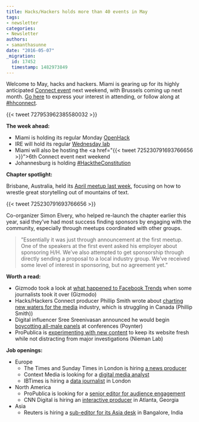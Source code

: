 ```yaml
---
title: Hacks/Hackers holds more than 40 events in May
tags:
- newsletter
categories:
- Newsletter
authors:
- samanthasunne
date: "2016-05-07"
_migration:
  id: 17452
  timestamp: 1482973849
---
```


Welcome to May, hacks and hackers. Miami is gearing up for its highly anticipated [Connect event][1] next weekend, with Brussels coming up next month. [Go here][2] to express your interest in attending, or follow along at [#hhconnect][3].

{{< tweet 727953962385580032 >}}

**The week ahead:**

  * Miami is holding its regular Monday [OpenHack][4]
  * IRE will hold its regular [Wednesday lab][5]
  * Miami will also be hosting the <a href="{{< tweet 725230791693766656 >}}&#8221;>6th Connect event</a> next weekend
  * Johannesburg is holding [#HacktheConstitution][6] 

**Chapter spotlight:**

Brisbane, Australia, held its [April meetup last week][7], focusing on how to wrestle great storytelling out of mountains of text.

{{< tweet 725230791693766656 >}}

Co-organizer Simon Elvery, who helped re-launch the chapter earlier this year, said they’ve had most success finding sponsors by engaging with the community, especially through meetups coordinated with other groups.

> ”Essentially it was just through announcement at the first meetup. One of the speakers at the first event asked his employer about sponsoring H/H. We&#8217;ve also attempted to get sponsorship through directly sending a proposal to a local industry group. We&#8217;ve received some level of interest in sponsoring, but no agreement yet.”

**Worth a read:**

  * Gizmodo took a look at [what happened to Facebook Trends][8] when some journalists took it over (Gizmodo)
  * Hacks/Hackers Connect producer Phillip Smith wrote about [charting new waters for the media][9] industry, which is struggling in Canada (Phillip Smith))
  * Digital influencer Sree Sreenivasan announced he would begin [boycotting all-male panels][10] at conferences (Poynter)
  * ProPublica is [experimenting with new content][11] to keep its website fresh while not distracting from major investigations (Nieman Lab)

**Job openings:**

  * Europe 
      * The Times and Sunday Times in London is hiring [a news producer][12]
      * Context Media is looking for a [digital media analyst][13]
      * IBTimes is hiring a [data journalist][14] in London
  * North America 
      * ProPublica is looking for a [senior editor for audience engagement][15]
      * CNN Digital is hiring an [interactive producer][16] in Atlanta, Georgia
  * Asia 
      * Reuters is hiring a [sub-editor for its Asia desk][17] in Bangalore, India

 [1]: http://connect.hackshackers.com/
 [2]: https://www.eventbrite.com/e/hackshackers-connect-miami-may-13-14-registration-22746612731
 [3]: https://twitter.com/hashtag/hhconnect
 [4]: http://www.meetup.com/Hacks-Hackers-Miami/events/230856162/
 [5]: http://www.meetup.com/hackshackersIRE/events/230849234/
 [6]: http://www.meetup.com/HacksHackersAfrica/events/230897295/
 [7]: http://www.meetup.com/Hacks-Hackers-Brisbane/events/228720247/
 [8]: http://gizmodo.com/want-to-know-what-facebook-really-thinks-of-journalists-1773916117
 [9]: http://phillipadsmith.com/2016/05/what-is-uncharted-journalism.html
 [10]: http://www.poynter.org/2016/why-sree-sreenivasan-is-boycotting-all-male-panels/409460/
 [11]: http://www.niemanlab.org/2016/05/with-new-columns-and-newsletters-propublica-is-trying-to-attract-new-readers-and-have-more-fun/
 [12]: https://www.journalism.co.uk/media-jobs/news-producer/s75/a632000/
 [13]: https://t.co/3afR1p9nj2
 [14]: https://www.journalism.co.uk/media-jobs/lead-data-journalist-/s75/a632622/
 [15]: http://www.propublica.org/atpropublica/item/propublica-is-hiring-a-senior-editor-audience-and-engagement
 [16]: http://snd.org/jobs/view/interactive-producer/
 [17]: http://ijnet.org/en/opportunities/thomson-reuters-seeks-sub-editor-india